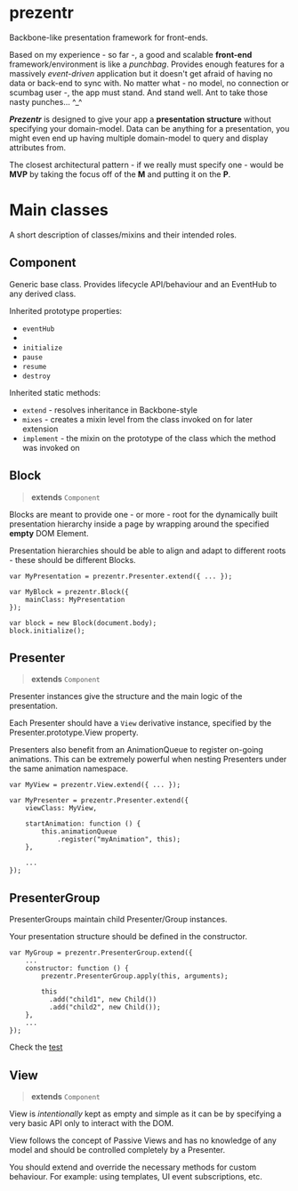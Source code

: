 prezentr
========

Backbone-like presentation framework for front-ends.

Based on my experience - so far -, a good and scalable **front-end** framework/environment is like a *punchbag*.
Provides enough features for a massively *event-driven* application but it doesn't get afraid of having no data or
back-end to sync with. No matter what - no model, no connection or scumbag user -, the app must stand. And stand well.
Ant to take those nasty punches... ^_^

***Prezentr*** is designed to give your app a **presentation structure** without specifying your domain-model.
Data can be anything for a presentation, you might even end up having multiple domain-model to query and display attributes from.

The closest architectural pattern - if we really must specify one - would be **MVP** by taking the focus off of the **M** and putting it on the **P**.

# Main classes

A short description of classes/mixins and their intended roles.

## Component

Generic base class. Provides lifecycle API/behaviour and an EventHub to any derived class.

Inherited prototype properties:

 - `eventHub`
 - 
 - `initialize`
 - `pause`
 - `resume`
 - `destroy`

Inherited static methods:

 - `extend` - resolves inheritance in Backbone-style
 - `mixes` - creates a mixin level from the class invoked on for later extension
 - `implement` - the mixin on the prototype of the class which the method was invoked on

## Block

> **extends** `Component`

Blocks are meant to provide one - or more - root for the dynamically built presentation hierarchy inside a page by wrapping around the specified **empty** DOM Element.

Presentation hierarchies should be able to align and adapt to different roots - these should be different Blocks.

    var MyPresentation = prezentr.Presenter.extend({ ... });

    var MyBlock = prezentr.Block({
        mainClass: MyPresentation
    });

    var block = new Block(document.body);
    block.initialize();

## Presenter

> **extends** `Component`

Presenter instances give the structure and the main logic of the presentation.

Each Presenter should have a `View` derivative instance, specified by the Presenter.prototype.View property.

Presenters also benefit from an AnimationQueue to register on-going animations. This can be extremely powerful when nesting Presenters under the same animation namespace.

    var MyView = prezentr.View.extend({ ... });

    var MyPresenter = prezentr.Presenter.extend({
        viewClass: MyView,

        startAnimation: function () {
            this.animationQueue
                .register("myAnimation", this);
        },

        ...
    });

## PresenterGroup

PresenterGroups maintain child Presenter/Group instances.

Your presentation structure should be defined in the constructor.

    var MyGroup = prezentr.PresenterGroup.extend({
        ...
        constructor: function () {
            prezentr.PresenterGroup.apply(this, arguments);

            this
              .add("child1", new Child())
              .add("child2", new Child());
        },
        ...
    });

Check the [test](https://github.com/benqus/prezentr/blob/master/test/templating.test.js)

## View

> **extends** `Component`

View is *intentionally* kept as empty and simple as it can be by specifying a very basic API only to interact with the DOM.

View follows the concept of Passive Views and has no knowledge of any model and should be controlled completely by a Presenter.

You should extend and override the necessary methods for custom behaviour. For example: using templates, UI event subscriptions, etc.
